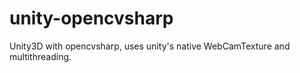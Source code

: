 unity-opencvsharp
=================

Unity3D with opencvsharp, uses unity's native WebCamTexture and multithreading.
